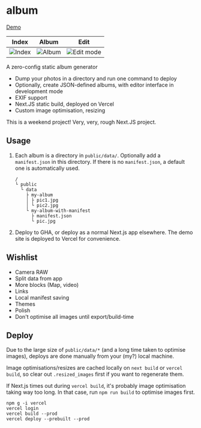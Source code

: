 # album

[Demo](https://album-gyng.vercel.app/)

| Index                                                                                                         | Album                                                                                                         | Edit                                                                                                              |
| ------------------------------------------------------------------------------------------------------------- | ------------------------------------------------------------------------------------------------------------- | ----------------------------------------------------------------------------------------------------------------- |
| ![Index](https://user-images.githubusercontent.com/370496/209406151-e13ef6fc-eb25-41a0-a7d3-293bc69d9c09.png) | ![Album](https://user-images.githubusercontent.com/370496/209406166-e47e6a0e-abda-4b47-8856-862424fd3966.png) | ![Edit mode](https://user-images.githubusercontent.com/370496/209406238-be8a6a82-eb64-4455-a4a5-7e70eba7c15f.png) |

A zero-config static album generator

- Dump your photos in a directory and run one command to deploy
- Optionally, create JSON-defined albums, with editor interface in development mode
- EXIF support
- Next.JS static build, deployed on Vercel
- Custom image optimisation, resizing

This is a weekend project! Very, very, rough Next.JS project.

## Usage

1. Each album is a directory in `public/data/`. Optionally add a `manifest.json` in this directory. If there is no `manifest.json`, a default one is automatically used.
   ```
   /
   └ public
     └ data
       ├ my-album
       │ ├ pic1.jpg
       │ └ pic2.jpg
       └ my-album-with-manifest
         ├ manifest.json
         └ pic.jpg
   ```

2. Deploy to GHA, or deploy as a normal Next.js app elsewhere. The demo site is deployed to Vercel for convenience.

## Wishlist

- Camera RAW
- Split data from app
- More blocks (Map, video)
- Links
- Local manifest saving
- Themes
- Polish
- Don't optimise all images until export/build-time

## Deploy

Due to the large size of `public/data/*` (and a long time taken to optimise images), deploys are done manually from your (my?) local machine.

Image optimisations/resizes are cached locally on `next build` or `vercel build`, so clear out `.resized_images` first if you want to regenerate them.

If Next.js times out during `vercel build`, it's probably image optimisation taking way too long. In that case, run `npm run build` to optimise images first.

```
npm g -i vercel
vercel login
vercel build --prod
vercel deploy --prebuilt --prod
```
